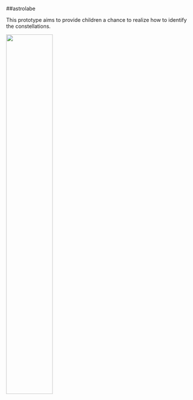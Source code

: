 ##astrolabe

This prototype aims to provide children a chance to realize how to identify the constellations.

<!-- ![](/assets/img/2.png){:height="50%" width="50%"} -->
<img src="/assets/img/2.png" width="50%" height="50%" />